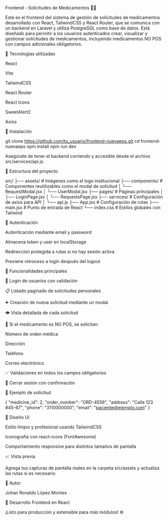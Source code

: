 Frontend - Solicitudes de Medicamentos 🍆💊

Este es el frontend del sistema de gestión de solicitudes de medicamentos desarrollado con React, TailwindCSS y React Router, que se comunica con un backend en Laravel y utiliza PostgreSQL como base de datos. Está diseñado para permitir a los usuarios autenticados crear, visualizar y gestionar solicitudes de medicamentos, incluyendo medicamentos NO POS con campos adicionales obligatorios.

🚀 Tecnologías utilizadas

React

Vite

TailwindCSS

React Router

React Icons

SweetAlert2

Axios

📆 Instalación

git clone https://github.com/tu_usuario/frontend-nuevaeps.git
cd frontend-nuevaeps
npm install
npm run dev

Asegúrate de tener el backend corriendo y accesible desde el archivo src/services/api.js.

🧹 Estructura del proyecto

src/
├── assets/ # Imágenes como el logo institucional
├── components/ # Componentes reutilizables como el modal de solicitud
│ └── RequestModal.jsx
│ └── UserModal.jsx
├── pages/ # Páginas principales
│ ├── LoginPage.jsx
│ └── RequestsPage.jsx
├── services/ # Configuración de axios para API
│ └── api.js
├── App.jsx # Configuración de rutas
├── main.jsx # Punto de entrada de React
└── index.css # Estilos globales con Tailwind

🔐 Autenticación

Autenticación mediante email y password

Almacena token y user en localStorage

Redirección protegida a rutas si no hay sesión activa

Previene retroceso a login después del logout

🧾 Funcionalidades principales

🔐 Login de usuarios con validación

📋 Listado paginado de solicitudes personales

➕ Creación de nueva solicitud mediante un modal

👁️ Vista detallada de cada solicitud

📌 Si el medicamento es NO POS, se solicitan:

Número de orden médica

Dirección

Teléfono

Correo electrónico

✅ Validaciones en todos los campos obligatorios

🚪 Cerrar sesión con confirmación

📄 Ejemplo de solicitud

{
"medicine_id": 2,
"order_number": "ORD-4556",
"address": "Calle 123 #45-67",
"phone": "3110000000",
"email": "paciente@ejemplo.com"
}

🎨 Diseño UI

Estilo limpio y profesional usando TailwindCSS

Iconografía con react-icons (FontAwesome)

Comportamiento responsive para distintos tamaños de pantalla

📈 Vista previa

Agrega tus capturas de pantalla reales en la carpeta src/assets y actualiza las rutas si es necesario.

🧑 Autor

Johan Ronaldo López Montes

💼 Desarrollo Frontend en React

¡Listo para producción y extensible para más módulos! ⚙️
